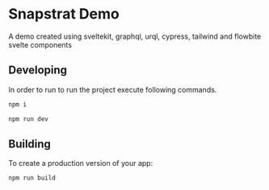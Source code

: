 # Snapstrat Demo

A demo created using sveltekit, graphql, urql, cypress, tailwind and flowbite svelte components


## Developing

In order to run to run the project execute following commands.
```bash
npm i

npm run dev 
```

## Building

To create a production version of your app:

```bash
npm run build
```
